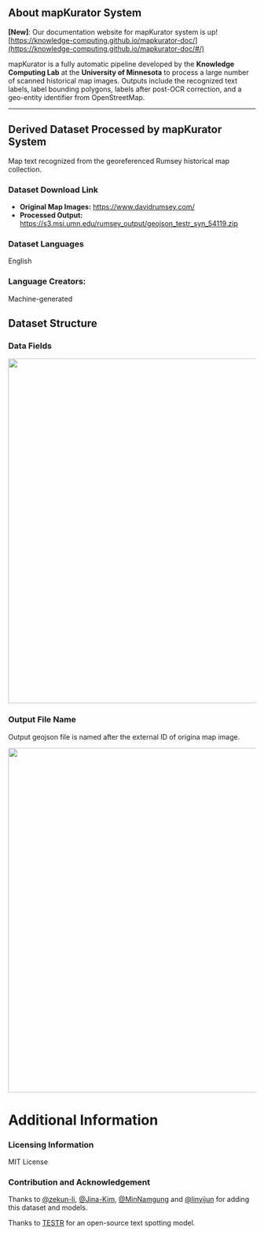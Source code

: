 
## About mapKurator System

**[New]**: Our documentation website for mapKurator system is up! [https://knowledge-computing.github.io/mapkurator-doc/](https://knowledge-computing.github.io/mapkurator-doc/#/)

mapKurator is a fully automatic pipeline developed by the **Knowledge Computing Lab** at the **University of Minnesota** to process a large number of scanned historical map images. Outputs include the recognized text labels, label bounding polygons, labels after post-OCR correction, and a geo-entity identifier from OpenStreetMap.

---------

## Derived Dataset Processed by mapKurator System

Map text recognized from the georeferenced Rumsey historical map collection.

### Dataset Download Link

- **Original Map Images:**  https://www.davidrumsey.com/
- **Processed Output:** https://s3.msi.umn.edu/rumsey_output/geojson_testr_syn_54119.zip

### Dataset Languages

English

### Language Creators:

Machine-generated

## Dataset Structure

### Data Fields

<img src="https://user-images.githubusercontent.com/5383572/188784909-10cd04fd-4b61-4205-a563-33d20f9026db.png" width="700">

### Output File Name

Output geojson file is named after the external ID of origina map image.

<img src="https://user-images.githubusercontent.com/5383572/188785367-446690fd-76fc-47db-b2ae-a1fac4fc61d6.png" width="700">


# Additional Information

### Licensing Information

MIT License

### Contribution and Acknowledgement

Thanks to [@zekun-li](https://zekun-li.github.io/), [@Jina-Kim](https://github.com/Jina-Kim), [@MinNamgung](https://github.com/MinNamgung) and [@linyijun](https://github.com/linyijun) for adding this dataset and models. 

Thanks to [TESTR](https://github.com/mlpc-ucsd/TESTR) for an open-source text spotting model. 
